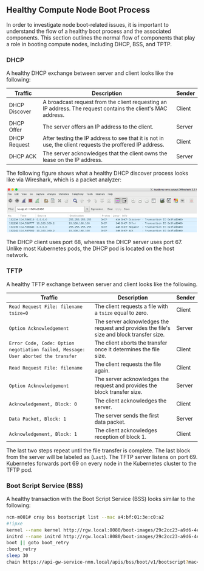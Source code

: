 
## Healthy Compute Node Boot Process

In order to investigate node boot-related issues, it is important to understand the flow of a healthy boot process and the associated components. This section outlines the normal flow of components that play a role in booting compute nodes, including DHCP, BSS, and TPTP.

### DHCP

A healthy DHCP exchange between server and client looks like the following:

|Traffic|Description|Sender|
|-------|-----------|------|
|DHCP Discover|A broadcast request from the client requesting an IP address. The request contains the client's MAC address.|Client|
|DHCP Offer|The server offers an IP address to the client.|Server|
|DHCP Request|After testing the IP address to see that it is not in use, the client requests the proffered IP address.|Client|
|DHCP ACK|The server acknowledges that the client owns the lease on the IP address.|Server|

The following figure shows what a healthy DHCP discover process looks like via Wireshark, which is a packet analyzer:

![](../../img/operations/Wireshark_Healthy_DHCP_Discover_Sequence.png "Healthy DHCP Discover Sequence Displayed on the Wireshark UI")

The DHCP client uses port 68, whereas the DHCP server uses port 67. Unlike most Kubernetes pods, the DHCP pod is located on the host network.

### TFTP

A healthy TFTP exchange between server and client looks like the following.

|Traffic|Description|Sender|
|-------|-----------|------|
|`Read Request File: filename tsize=0`|The client requests a file with a `tsize` equal to zero.|Client|
|`Option Acknowledgement`|The server acknowledges the request and provides the file's size and block transfer size.|Server|
|`Error Code, Code: Option negotiation failed, Message: User aborted the transfer`|The client aborts the transfer once it determines the file size.|Client|
|`Read Request File: filename`|The client requests the file again.|Client|
|`Option Acknowledgement`|The server acknowledges the request and provides the block transfer size.|Server|
|`Acknowledgement, Block: 0`|The client acknowledges the server.|Client|
|`Data Packet, Block: 1`|The server sends the first data packet.|Server|
|`Acknowledgement, Block: 1`|The client acknowledges reception of block 1.|Client|

The last two steps repeat until the file transfer is complete. The last block from the server will be labeled as \(`Last`\). The TFTP server listens on port 69. Kubernetes forwards port 69 on every node in the Kubernetes cluster to the TFTP pod.

### Boot Script Service \(BSS\)

A healthy transaction with the Boot Script Service \(BSS\) looks similar to the following:

```bash
ncn-m001# cray bss bootscript list --mac a4:bf:01:3e:c0:a2
#!ipxe 
kernel --name kernel http://rgw.local:8080/boot-images/29c2cc23-a9d6-4e9a-ab1a-b5fa9270c975/kernel?X-Amz-Algorithm=AWS4-HMAC-SHA256&X-Amz-Credential=5RN45WD0L8KY8W4317WP%2F20200326%2Fdefault%2Fs3%2Faws4_request&X-Amz-Date=20200326T185958Z&X-Amz-Expires=86400&X-Amz-SignedHeaders=host&X-Amz-Signature=43f5b0c5909ee51dabc564d2b72401983ff8fd03cc6fc309b04cb16e67f1989d initrd=initrd console=ttyS0,115200 bad_page=panic crashkernel=360M hugepagelist=2m-2g intel_iommu=off intel_pstate=disable iommu=pt ip=dhcp numa_interleave_omit=headless numa_zonelist_order=node oops=panic pageblock_order=14 pcie_ports=native printk.synchronous=y rd.neednet=1 rd.retry=10 rd.shell k8s_gw=api-gw-service-nmn.local quiet turbo_boost_limit=999 root=craycps-s3:s3://boot-images/29c2cc23-a9d6-4e9a-ab1a-b5fa9270c975/rootfs:8c274aecef9e1668a8a44e8cfc2b24b5-165:dvs:api-gw-service-nmn.local:300:eth0 xname=x3000c0s17b4n0 nid=4 || goto boot_retry 
initrd --name initrd http://rgw.local:8080/boot-images/29c2cc23-a9d6-4e9a-ab1a-b5fa9270c975/initrd?X-Amz-Algorithm=AWS4-HMAC-SHA256&X-Amz-Credential=5RN45WD0L8KY8W4317WP%2F20200326%2Fdefault%2Fs3%2Faws4_request&X-Amz-Date=20200326T185958Z&X-Amz-Expires=86400&X-Amz-SignedHeaders=host&X-Amz-Signature=d18f8da89108b9f2e659d7bbefcd106d5f13703a59f8ca837bcbc5938a9f9cc5 || goto boot_retry 
boot || goto boot_retry 
:boot_retry 
sleep 30 
chain https://api-gw-service-nmn.local/apis/bss/boot/v1/bootscript?mac=a4:bf:01:3e:f9:28&retry=1 
```


